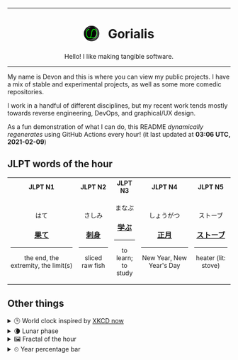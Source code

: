 ***

<h1 align="center">
<sub>
    <img src="readme/resources/avatar.png" height="36">
</sub>
&nbsp;
Gorialis
</h1>
<p align="center">
Hello! I like making tangible software.
</p>

***

My name is Devon and this is where you can view my public projects. I have a mix of stable and experimental projects, as well as some more comedic repositories.

I work in a handful of different disciplines, but my recent work tends mostly towards reverse engineering, DevOps, and graphical/UX design.

As a fun demonstration of what I can do, this README *dynamically regenerates* using GitHub Actions every hour! (it last updated at **03:06 UTC, 2021-02-09**)

<h2>JLPT words of the hour</h2>
<table>
    <tr>
        <th>JLPT N1</th>
        <th>JLPT N2</th>
        <th>JLPT N3</th>
        <th>JLPT N4</th>
        <th>JLPT N5</th>
    </tr>
    <tr>
        <td>
            <p align="center">はて</p>
            <h3 align="center"><b><a href="https://jisho.org/search/%E6%9E%9C%E3%81%A6">果て</a></b></h3>
            <hr>
            <p align="center">the end,<wbr> the extremity,<wbr> the limit(s)</p>
        </td>
        <td>
            <p align="center">さしみ</p>
            <h3 align="center"><b><a href="https://jisho.org/search/%E5%88%BA%E8%BA%AB">刺身</a></b></h3>
            <hr>
            <p align="center">sliced raw fish</p>
        </td>
        <td>
            <p align="center">まなぶ</p>
            <h3 align="center"><b><a href="https://jisho.org/search/%E5%AD%A6%E3%81%B6">学ぶ</a></b></h3>
            <hr>
            <p align="center">to learn;<br> to study</p>
        </td>
        <td>
            <p align="center">しょうがつ</p>
            <h3 align="center"><b><a href="https://jisho.org/search/%E6%AD%A3%E6%9C%88">正月</a></b></h3>
            <hr>
            <p align="center">New Year,<wbr> New Year's Day</p>
        </td>
        <td>
            <p align="center">ストーブ</p>
            <h3 align="center"><b><a href="https://jisho.org/search/%E3%82%B9%E3%83%88%E3%83%BC%E3%83%96">ストーブ</a></b></h3>
            <hr>
            <p align="center">heater (lit: stove)</p>
        </td>
    </tr>
</table>

<h2>Other things</h2>
<details>
<summary>🕒  World clock inspired by <a href="https://xkcd.com/now">XKCD now</a></summary>

> <img src="generated/now.png" width="512">

</details>
<details>
<summary>🌘 Lunar phase</summary>

The moon is approximately 93.20% through its phase (Waning Crescent).

</details>
<details>
<summary>&#x1f5bc; Fractal of the hour</summary>

> <img src="generated/fractal.png" width="512">

</details>
<details>
<summary>&#x23f2; Year percentage bar</summary>
<pre><code>2021 [██▁▁▁▁▁▁▁▁▁▁▁▁▁▁▁▁▁▁] 10.72%</code></pre>
</details>
